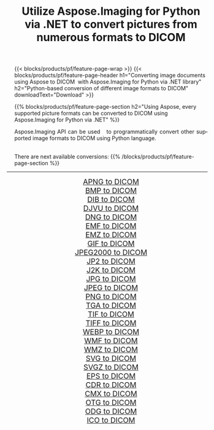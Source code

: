 ﻿---
title: Utilize Aspose.Imaging for Python via .NET to convert pictures from numerous formats to DICOM 
weight: 3920
url: /python-net/conversion/to/dicom/ 
lang: en
langdirlevel: 2
locales: zh-hans,ja,it,ru,de,es,fr,nl,id,lt,pl,pt,vi,tr,ko,zh-hant,ar,hi,th,sv,cs,uk,he
description: You can use Aspose.Imaging for Python via .NET library to convert from a variety of formats to DICOM
---

{{< blocks/products/pf/feature-page-wrap >}}
{{< blocks/products/pf/feature-page-header h1="Converting image documents using Aspose to DICOM  with Aspose.Imaging for Python via .NET library" h2="Python-based conversion of different image formats to DICOM" downloadText="Download" >}}


{{% blocks/products/pf/feature-page-section  h2="Using Aspose, every supported picture formats can be converted to DICOM using Aspose.Imaging for Python via .NET" %}}
<p align=justify>Aspose.Imaging API can be used   to programmatically convert other supported image formats to DICOM using Python language.</p>
<br/>
There are next available conversions:
{{% /blocks/products/pf/feature-page-section %}}
<div class="container-fluid productfamilypage bg-gray">
    <div class="convertypes bg-gray agp-content section">
        <div class="container">
		<hr style="margin-left:-20px;"/>
		<div class="row other-converters" style="gap: 10px;font-size: 19px;text-align:center;">
		    <div class='col-md-2 other-converter remove-lp remove-rp'><a href="/imaging/python-net/conversion/apng-to-dicom/" style="padding:15px;">APNG to DICOM</a></div>
<div class='col-md-2 other-converter remove-lp remove-rp'><a href="/imaging/python-net/conversion/bmp-to-dicom/" style="padding:15px;">BMP to DICOM</a></div>
<div class='col-md-2 other-converter remove-lp remove-rp'><a href="/imaging/python-net/conversion/dib-to-dicom/" style="padding:15px;">DIB to DICOM</a></div>
<div class='col-md-2 other-converter remove-lp remove-rp'><a href="/imaging/python-net/conversion/djvu-to-dicom/" style="padding:15px;">DJVU to DICOM</a></div>
<div class='col-md-2 other-converter remove-lp remove-rp'><a href="/imaging/python-net/conversion/dng-to-dicom/" style="padding:15px;">DNG to DICOM</a></div>
<div class='col-md-2 other-converter remove-lp remove-rp'><a href="/imaging/python-net/conversion/emf-to-dicom/" style="padding:15px;">EMF to DICOM</a></div>
<div class='col-md-2 other-converter remove-lp remove-rp'><a href="/imaging/python-net/conversion/emz-to-dicom/" style="padding:15px;">EMZ to DICOM</a></div>
<div class='col-md-2 other-converter remove-lp remove-rp'><a href="/imaging/python-net/conversion/gif-to-dicom/" style="padding:15px;">GIF to DICOM</a></div>
<div class='col-md-2 other-converter remove-lp remove-rp'><a href="/imaging/python-net/conversion/jpeg2000-to-dicom/" style="padding:15px;">JPEG2000 to DICOM</a></div>
<div class='col-md-2 other-converter remove-lp remove-rp'><a href="/imaging/python-net/conversion/jp2-to-dicom/" style="padding:15px;">JP2 to DICOM</a></div>
<div class='col-md-2 other-converter remove-lp remove-rp'><a href="/imaging/python-net/conversion/j2k-to-dicom/" style="padding:15px;">J2K to DICOM</a></div>
<div class='col-md-2 other-converter remove-lp remove-rp'><a href="/imaging/python-net/conversion/jpg-to-dicom/" style="padding:15px;">JPG to DICOM</a></div>
<div class='col-md-2 other-converter remove-lp remove-rp'><a href="/imaging/python-net/conversion/jpeg-to-dicom/" style="padding:15px;">JPEG to DICOM</a></div>
<div class='col-md-2 other-converter remove-lp remove-rp'><a href="/imaging/python-net/conversion/png-to-dicom/" style="padding:15px;">PNG to DICOM</a></div>
<div class='col-md-2 other-converter remove-lp remove-rp'><a href="/imaging/python-net/conversion/tga-to-dicom/" style="padding:15px;">TGA to DICOM</a></div>
<div class='col-md-2 other-converter remove-lp remove-rp'><a href="/imaging/python-net/conversion/tif-to-dicom/" style="padding:15px;">TIF to DICOM</a></div>
<div class='col-md-2 other-converter remove-lp remove-rp'><a href="/imaging/python-net/conversion/tiff-to-dicom/" style="padding:15px;">TIFF to DICOM</a></div>
<div class='col-md-2 other-converter remove-lp remove-rp'><a href="/imaging/python-net/conversion/webp-to-dicom/" style="padding:15px;">WEBP to DICOM</a></div>
<div class='col-md-2 other-converter remove-lp remove-rp'><a href="/imaging/python-net/conversion/wmf-to-dicom/" style="padding:15px;">WMF to DICOM</a></div>
<div class='col-md-2 other-converter remove-lp remove-rp'><a href="/imaging/python-net/conversion/wmz-to-dicom/" style="padding:15px;">WMZ to DICOM</a></div>
<div class='col-md-2 other-converter remove-lp remove-rp'><a href="/imaging/python-net/conversion/svg-to-dicom/" style="padding:15px;">SVG to DICOM</a></div>
<div class='col-md-2 other-converter remove-lp remove-rp'><a href="/imaging/python-net/conversion/svgz-to-dicom/" style="padding:15px;">SVGZ to DICOM</a></div>
<div class='col-md-2 other-converter remove-lp remove-rp'><a href="/imaging/python-net/conversion/eps-to-dicom/" style="padding:15px;">EPS to DICOM</a></div>
<div class='col-md-2 other-converter remove-lp remove-rp'><a href="/imaging/python-net/conversion/cdr-to-dicom/" style="padding:15px;">CDR to DICOM</a></div>
<div class='col-md-2 other-converter remove-lp remove-rp'><a href="/imaging/python-net/conversion/cmx-to-dicom/" style="padding:15px;">CMX to DICOM</a></div>
<div class='col-md-2 other-converter remove-lp remove-rp'><a href="/imaging/python-net/conversion/otg-to-dicom/" style="padding:15px;">OTG to DICOM</a></div>
<div class='col-md-2 other-converter remove-lp remove-rp'><a href="/imaging/python-net/conversion/odg-to-dicom/" style="padding:15px;">ODG to DICOM</a></div>
<div class='col-md-2 other-converter remove-lp remove-rp'><a href="/imaging/python-net/conversion/ico-to-dicom/" style="padding:15px;">ICO to DICOM</a></div>
                </div>
        </div>
    </div>
</div>
<br/>

